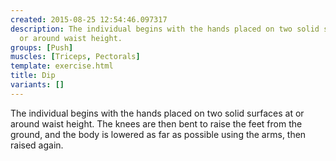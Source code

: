 ```yaml
---
created: 2015-08-25 12:54:46.097317
description: The individual begins with the hands placed on two solid surfaces at
  or around waist height.
groups: [Push]
muscles: [Triceps, Pectorals]
template: exercise.html
title: Dip
variants: []
---
```

The individual begins with the hands placed on two solid surfaces at or around waist height. The knees are then bent to raise the feet from the ground, and the body is lowered as far as possible using the arms, then raised again.